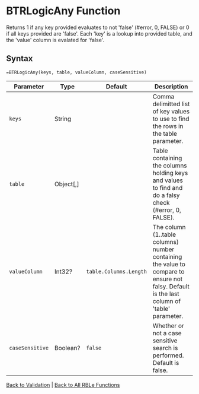 # BTRLogicAny Function

Returns 1 if any key provided evaluates to not 'false' (#error, 0, FALSE) or 0 if all keys provided are 'false'.  Each 'key' is a lookup into provided table, and the 'value' column is evalated for 'false'.

## Syntax

```excel
=BTRLogicAny(keys, table, valueColumn, caseSensitive)
```

Parameter | Type | Default | Description
---|---|---|---
`keys` | String |  | Comma delimitted list of key values to use to find the rows in the table parameter.
`table` | Object[,] |  | Table containing the columns holding keys and values to find and do a falsy check (#error, 0, FALSE).
`valueColumn` | Int32? | `table.Columns.Length` | The column (1..table columns) number containing the value to compare to ensure not falsy.  Default is the last column of 'table' parameter.
`caseSensitive` | Boolean? | `false` | Whether or not a case sensitive search is performed. Default is false.

[Back to Validation](Readme.md) | [Back to All RBLe Functions](/RBLe/RBLe.md#function-documentation)
